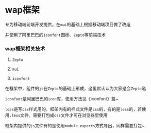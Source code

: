 # wap框架

专为移动端前端开发提供，在`mui`的基础上根据移动端项目做了改造

并使用了阿里巴巴的`iconfont`图标、`Zepto`等前端技术

###  wap框架相关技术

1. `Zepto`

2. `mui`

3. `iconfont`

在框架中，组件的`js`在`Zepto`的基础上形成，这里默认认为大家是会`Zepto`哒

`iconfont`是阿里巴巴的`icon`库，使用方法见《iconfont》篇~

`less`是写`css`样式用的，框架内有的样式文件是`css`的，有的是`less`的，若使用`.less`文件，需要打包成`css`文件才可在浏览器里使用

框架内提供的`js`文件有的是使用`module.exports`方式导出，同样需要打包~
